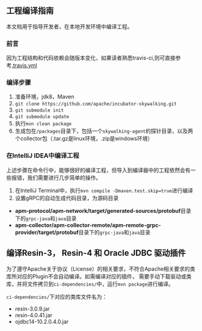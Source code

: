 ## 工程编译指南
本文档用于指导开发者，在本地开发环境中编译工程。

### 前言
因为工程结构和代码依赖会随版本变化，如果读者熟悉travis-ci,则可直接参考[.travis.yml](../../.travis.yml)

### 编译步骤
1. 准备环境，jdk8，Maven
1. `git clone https://github.com/apache/incubator-skywalking.git`
1. `git submodule init`
1. `git submodule update`
1. 执行`mvn clean package`
1. 生成包在`/packages`目录下，包括一个`skywalking-agent`的探针目录，以及两个collector包（.tar.gz是linux环境，.zip是windows环境）

### 在IntelliJ IDEA中编译工程
上述步骤在命令行中，能够很好的编译工程，但导入到编译器中的工程依然会有一些报错，我们需要进行几步简单的操作。
1. 在IntelliJ Terminal中，执行`mvn compile -Dmaven.test.skip=true`进行编译
1. 设置gRPC的自动生成代码目录，为源码目录
  - **apm-protocol/apm-network/target/generated-sources/protobuf**目录下的`grpc-java`和`java`目录
  - **apm-collector/apm-collector-remote/apm-remote-grpc-provider/target/protobuf**目录下的`grpc-java`和`java`目录

## 编译Resin-3， Resin-4 和 Oracle JDBC 驱动插件
为了遵守Apache关于协议（License）的相关要求，不符合Apache相关要求的类库所对应的Plugin不会自动编译。如需编译对应的插件，
需要手动下载驱动或类库，并将文件拷贝到`ci-dependencies/`中，运行`mvn package`进行编译。

`ci-dependencies/`下对应的类库文件名为：
* resin-3.0.9.jar
* resin-4.0.41.jar
* ojdbc14-10.2.0.4.0.jar